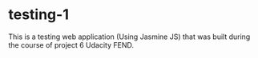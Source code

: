 # testing-1

This is a testing web application (Using Jasmine JS) that was built during the course of project 6 Udacity FEND.
